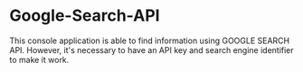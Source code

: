 # Google-Search-API
This console application is able to find information using GOOGLE SEARCH API. However, it's necessary to have an API key and search engine identifier to make it work.

